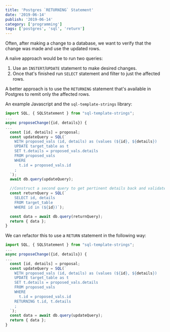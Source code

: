 ```yaml
---
title: 'Postgres `RETURNING` Statement'
date: '2019-06-14'
publish: '2019-06-14'
category: ['programming']
tags: ['postgres', 'sql', 'return']
---
```


Often, after making a change to a database, we want to verify that the change was made and use the updated rows.

A naïve approach would be to run two queries:

1. Use an `INSTERT`/`UPDATE` statement to make desired changes.
2. Once that's finished run `SELECT` statement and filter to just the affected rows.

A better approach is to use the `RETURNING` statement that's available in Postgres to remit only the affected rows.

An example Javascript and the `sql-template-strings` library:

```javascript
import SQL, { SQLStatement } from "sql-template-strings";
...
async proposeChange({id, details}) {
...
  const [id, details] = proposal;
  const updateQuery = SQL(`
    WITH proposed_vals (id, details) as (values (${id}, ${details})
    UPDATE target_table as t
    SET t.details = proposed_vals.details
    FROM proposed_vals
    WHERE
      t.id = proposed_vals.id
    ;
  `);
  await db.query(updateQuery);

  //Construct a second query to get pertinent details back and validate change
  const returnQuery = SQL(`
    SELECT id, details
    FROM target_table
    WHERE id in (${id})`);

  const data = await db.query(returnQuery);
  return { data };
}
```

We can refactor this to use a `RETURN` statement in the following way:

```javascript
import SQL, { SQLStatement } from "sql-template-strings";
...
async proposeChange({id, details}) {
...
  const [id, details] = proposal;
  const updateQuery = SQL(`
    WITH proposed_vals (id, details) as (values (${id}, ${details})
    UPDATE target_table as t
    SET t.details = proposed_vals.details
    FROM proposed_vals
    WHERE
      t.id = proposed_vals.id
    RETURNING t.id, t.details
    ;
  `);
  const data = await db.query(updateQuery);
  return { data };
}
```
